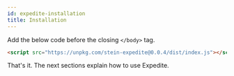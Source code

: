 ```yaml
---
id: expedite-installation
title: Installation
---
```


Add the below code before the closing `</body>` tag.

```html
<script src="https://unpkg.com/stein-expedite@0.0.4/dist/index.js"></script>
```

That's it. The next sections explain how to use Expedite.
